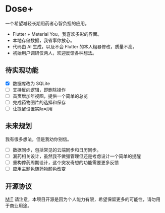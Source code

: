 # Dose+
一个希望减轻长期用药者心智负担的应用。

- Flutter + Meterial You，我喜欢多彩的界面。
- 本地存储数据，我省事你放心。
- 代码由 AI 生成，以及不会 Flutter 的本人粗暴修改，质量不高。
- 初始用户调研仅两人，欢迎反馈各种想法。

## 待实现功能
- [x] 数据库改为 SQLite
- [ ] 支持反向逻辑，即删除操作
- [ ] 首页增加年视图，提供一个简单的总览
- [ ] 完成药物图片的选择和保存
- [ ] 让提醒设置实际可用

## 未来规划
我有很多想法，但是我劝你别信。
- [ ] 数据同步，包括常见的云端同步和日历同步。
- [ ] 漏药相关设计，虽然我不做强管理但还是考虑设计一个简单的提醒
- [ ] 重构停药周期设计，这个突发奇想的功能需要更多反馈
- [ ] 应用主题色随药物颜色改变

## 开源协议
[MIT](https://choosealicense.com/licenses/mit/)
请注意，本项目开源是因为个人能力有限，希望保留更多的可能性，请勿用于商业用途。